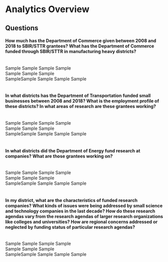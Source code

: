 # Analytics Overview

## **Questions**


#### **How much has the Department of Commerce given between 2008 and 2018 to SBIR/STTR grantees? What has the Department of Commerce funded through SBIR/STTR in manufacturing heavy districts?**
</br>
Sample
Sample
Sample
Sample

</br>
Sample
Sample
Sample
</br>
SampleSample
Sample
Sample
Sample
</br>
</br>

#### **In what districts has the Department of Transportation funded small businesses between 2008 and 2018? What is the employment profile of these districts?  In what areas of research are these grantees working?**

</br>
Sample
Sample
Sample
Sample

</br>
Sample
Sample
Sample
</br>
SampleSample
Sample
Sample
Sample
</br>
</br>


#### **In what districts did the Department of Energy fund research at companies? What are those grantees working on?**

</br>
Sample
Sample
Sample
Sample

</br>
Sample
Sample
Sample
</br>
SampleSample
Sample
Sample
Sample
</br>
</br>


#### **In my district, what are the characteristics of funded research companies? What kinds of issues were being addressed by small science and technology companies in the last decade? How do these research agendas vary from the research agendas of larger research organizations like colleges and universities? How are regional concerns addressed or neglected by funding status of particular research agendas?**

</br>
Sample
Sample
Sample
Sample
</br>
Sample
Sample
Sample
</br>
SampleSample
Sample
Sample
Sample
</br>








